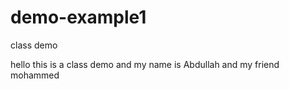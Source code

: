 # demo-example1
class demo

hello this is a class demo and my name is Abdullah and my friend mohammed 
